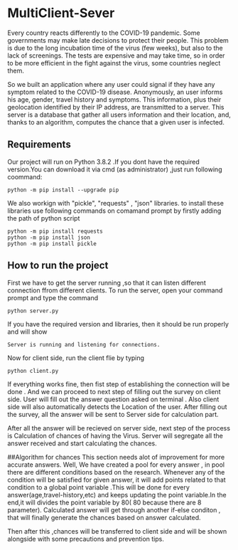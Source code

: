 # MultiClient-Sever
Every country reacts differently to the COVID-19 pandemic. Some governments may make late decisions to protect their people. This problem is due to the long incubation time of the virus (few weeks), but also to the lack of screenings. The tests are expensive and may take time, so in order to be more efficient in the fight against the virus, some countries neglect them.

So we built an application where any user could signal if they have any symptom related to the COVID-19 disease. Anonymously, an user informs his age, gender, travel history and symptoms. This information, plus their geolocation identified by their IP address, are transmitted to a server. This server is a database that gather all users information and their location, and, thanks to an algorithm, computes the chance that a given user is infected. 

## Requirements
Our project will run on Python 3.8.2 .If you dont have the required version.You can download it via cmd (as administrator) ,just run following coommand:
```
python -m pip install --upgrade pip
```
We also workign with "pickle", "requests" , "json" libraries. to install these libraries use following commands on comamand prompt by firstly adding the path of python script 
```
python -m pip install requests
python -m pip install json
python -m pip install pickle

```
## How to run the project
First we have to get the server running ,so that it can listen different connection ffrom different clients. To run the server, open your command prompt and type the command
```
python server.py
```
If you have the required version and libraries, then it should be run properly and will show
```
Server is running and listening for connections.

```
Now for client side, run the client flie by typing
```
python client.py
```
If everything works fine, then fist step of establishing the connection will be done . And we can proceed to next step of filling out the survey on client side.
User will fill out the answer question asked on terminal . Also client side will also automatically detects the Location of the user. After filling out the survey, all the answer will be sent to Server side for calculation part.

After all the answer will be recieved on server side, next step of the process is Calculation of chances of having the Virus.
Server will segregate all the answer received and start calculating the chances.

##Algorithm for chances
This section needs alot of improvement for more accurate answers.
Well, We have created a pool for every answer , in pool there are different conditions based on the research. Whenever any of the condition will be satisfied for given answer, it will add points related to that condition to a global point variable .This will be done for every answer(age,travel-history,etc) and keeps updating the point variable.In the end,it will divides the point variable by 80( 80 because there are 8 parameter).
Calculated answer will get through another if-else conditon , that will finally generate the chances based on answer calculated.

Then after this ,chances will be transferred to client side and will be shown alongside with some precautions and prevention tips.
